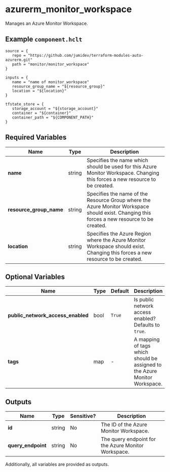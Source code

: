 # azurerm_monitor_workspace

Manages an Azure Monitor Workspace.

## Example `component.hclt`

```hcl
source = {
   repo = "https://github.com/jumidev/terraform-modules-auto-azurerm.git" 
   path = "monitor/monitor_workspace" 
}

inputs = {
   name = "name of monitor_workspace" 
   resource_group_name = "${resource_group}" 
   location = "${location}" 
}

tfstate_store = {
   storage_account = "${storage_account}" 
   container = "${container}" 
   container_path = "${COMPONENT_PATH}" 
}

```

## Required Variables

| Name | Type |  Description |
| ---- | --------- |  ----------- |
| **name** | string |  Specifies the name which should be used for this Azure Monitor Workspace. Changing this forces a new resource to be created. | 
| **resource_group_name** | string |  Specifies the name of the Resource Group where the Azure Monitor Workspace should exist. Changing this forces a new resource to be created. | 
| **location** | string |  Specifies the Azure Region where the Azure Monitor Workspace should exist. Changing this forces a new resource to be created. | 

## Optional Variables

| Name | Type |  Default  |  Description |
| ---- | --------- |  ----------- | ----------- |
| **public_network_access_enabled** | bool |  `True`  |  Is public network access enabled? Defaults to `true`. | 
| **tags** | map |  -  |  A mapping of tags which should be assigned to the Azure Monitor Workspace. | 



## Outputs

| Name | Type | Sensitive? | Description |
| ---- | ---- | --------- | --------- |
| **id** | string | No  | The ID of the Azure Monitor Workspace. | 
| **query_endpoint** | string | No  | The query endpoint for the Azure Monitor Workspace. | 

Additionally, all variables are provided as outputs.
